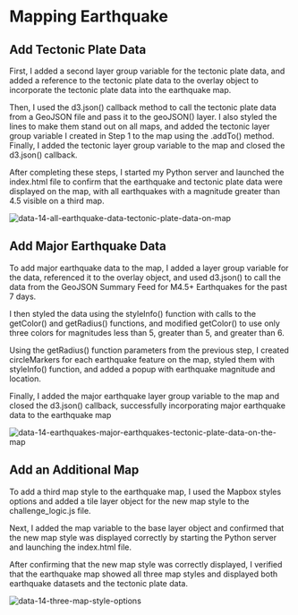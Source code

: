 # Mapping Earthquake
## Add Tectonic Plate Data
First, I added a second layer group variable for the tectonic plate data, and added a reference to the tectonic plate data to the overlay object to incorporate the tectonic plate data into the earthquake map.

Then, I used the d3.json() callback method to call the tectonic plate data from a GeoJSON file and pass it to the geoJSON() layer. I also styled the lines to make them stand out on all maps, and added the tectonic layer group variable I created in Step 1 to the map using the .addTo() method. Finally, I added the tectonic layer group variable to the map and closed the d3.json() callback.

After completing these steps, I started my Python server and launched the index.html file to confirm that the earthquake and tectonic plate data were displayed on the map, with all earthquakes with a magnitude greater than 4.5 visible on a third map.

![data-14-all-earthquake-data-tectonic-plate-data-on-map](https://user-images.githubusercontent.com/111480084/225198179-1511af8a-a999-47a1-90d5-387a8f188ac6.png)

## Add Major Earthquake Data
To add major earthquake data to the map, I added a layer group variable for the data, referenced it to the overlay object, and used d3.json() to call the data from the GeoJSON Summary Feed for M4.5+ Earthquakes for the past 7 days.

I then styled the data using the styleInfo() function with calls to the getColor() and getRadius() functions, and modified getColor() to use only three colors for magnitudes less than 5, greater than 5, and greater than 6.

Using the getRadius() function parameters from the previous step, I created circleMarkers for each earthquake feature on the map, styled them with styleInfo() function, and added a popup with earthquake magnitude and location.

Finally, I added the major earthquake layer group variable to the map and closed the d3.json() callback, successfully incorporating major earthquake data to the earthquake map

![data-14-earthquakes-major-earthquakes-tectonic-plate-data-on-the-map](https://user-images.githubusercontent.com/111480084/225198670-a05fe652-9394-421a-942f-913e59e04a9f.png)

## Add an Additional Map
To add a third map style to the earthquake map, I used the Mapbox styles options and added a tile layer object for the new map style to the challenge_logic.js file.

Next, I added the map variable to the base layer object and confirmed that the new map style was displayed correctly by starting the Python server and launching the index.html file.

After confirming that the new map style was correctly displayed, I verified that the earthquake map showed all three map styles and displayed both earthquake datasets and the tectonic plate data.

![data-14-three-map-style-options](https://user-images.githubusercontent.com/111480084/225198803-8f31a4da-b356-4dd3-9b7c-b81855779bfd.png)

